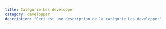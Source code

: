 ```yaml
---
title: Catégorie Les developper
category: developper
description: "Ceci est une description de la catégorie Les developper"
---
```

